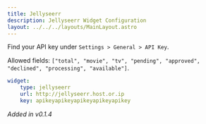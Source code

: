 ```yaml
---
title: Jellyseerr
description: Jellyseerr Widget Configuration
layout: ../../../layouts/MainLayout.astro
---
```


Find your API key under `Settings > General > API Key`.

Allowed fields: `["total", "movie", "tv", "pending", "approved", "declined", "processing", "available"]`.

```yaml
widget:
    type: jellyseerr
    url: http://jellyseerr.host.or.ip
    key: apikeyapikeyapikeyapikeyapikey
```

*Added in v0.1.4*
